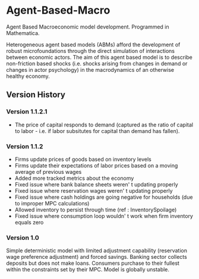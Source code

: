 # Agent-Based-Macro
Agent Based Macroeconomic model development. Programmed in Mathematica. 

Heterogeneous agent based models (ABMs) afford the development of robust microfoundations through the direct simulation of interactions between economic actors. The aim of this agent based model is to describe non-friction based shocks (i.e. shocks arising from changes in demand or changes in actor psychology) in the macrodynamics of an otherwise healthy economy.

## Version History
### Version 1.1.2.1
- The price of capital responds to demand (captured as the ratio of capital to labor - i.e. if labor subsitutes for capital than demand has fallen).

### Version 1.1.2
- Firms update prices of goods based on inventory levels
- Firms update their expectations of labor prices based on a moving average of previous wages
- Added more tracked metrics about the economy
- Fixed issue where bank balance sheets weren' t updating properly
- Fixed issue where reservation wages weren' t updating properly
- Fixed issue where cash holdings are going negative for households (due to improper MPC calculations)
- Allowed inventory to persist through time (ref : InventorySpoilage)
- Fixed issue where consumption loop wouldn' t work when firm inventory equals zero

### Version 1.0
Simple deterministic model with limited adjustment capability (reservation wage preference adjustment) and forced savings. Banking sector collects deposits but does not make loans. Consumers purchase to their fullest within the constraints set by their MPC. Model is globally unstable. 

